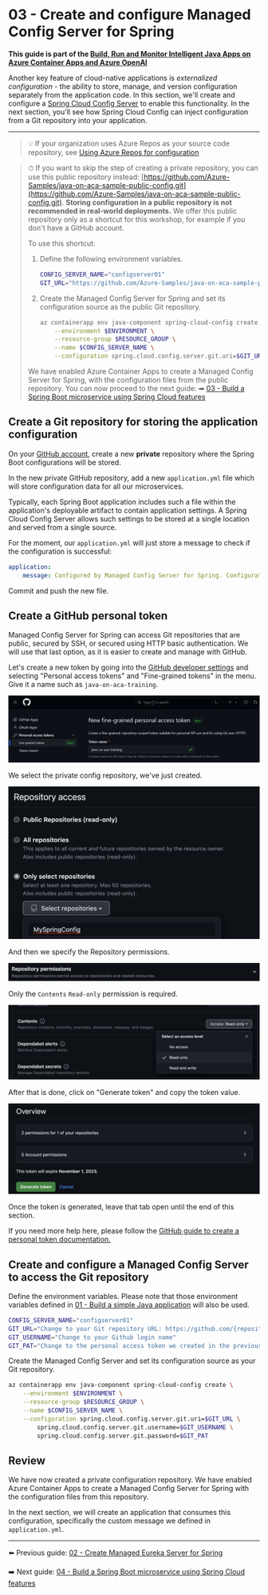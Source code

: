 # 03 - Create and configure Managed Config Server for Spring

__This guide is part of the [Build, Run and Monitor Intelligent Java Apps on Azure Container Apps and Azure OpenAI](../README.md)__

Another key feature of cloud-native applications is *externalized configuration* - the ability to store, manage, and version configuration separately from the application code. In this section, we'll create and configure a [Spring Cloud Config Server](https://spring.io/projects/spring-cloud-config) to enable this functionality. In the next section, you'll see how Spring Cloud Config can inject configuration from a Git repository into your application.

---

> 💡 If your organization uses Azure Repos as your source code repository, see [Using Azure Repos for configuration](AzureReposForConfig.md)

> ⏱ If you want to skip the step of creating a private repository, you can use this public repository instead: [https://github.com/Azure-Samples/java-on-aca-sample-public-config.git](https://github.com/Azure-Samples/java-on-aca-sample-public-config.git). __Storing configuration in a public repository is not recommended in real-world deployments.__ We offer this public repository only as a shortcut for this workshop, for example if you don't have a GitHub account.
>
> To use this shortcut:
>  1. Define the following environment variables.
>     ```bash
>     CONFIG_SERVER_NAME="configserver01"
>     GIT_URL="https://github.com/Azure-Samples/java-on-aca-sample-public-config.git"
>     ```
>  2. Create the Managed Config Server for Spring and set its configuration source as the public Git repository.
>     ```bash
>     az containerapp env java-component spring-cloud-config create \
>         --environment $ENVIRONMENT \
>         --resource-group $RESOURCE_GROUP \
>         --name $CONFIG_SERVER_NAME \
>         --configuration spring.cloud.config.server.git.uri=$GIT_URL
>     ```
>  
>  We have enabled Azure Container Apps to create a Managed Config Server for Spring, with the configuration files from the public repository. You can now proceed to the next guide: 
>  ➡ [03 - Build a Spring Boot microservice using Spring Cloud features](../03-build-a-spring-boot-microservice-using-spring-cloud-features/README.md)

## Create a Git repository for storing the application configuration

On your [GitHub account](https://github.com), create a new **private** repository where the Spring Boot configurations will be stored.

In the new private GitHub repository, add a new `application.yml` file which will store configuration data for all our microservices.

Typically, each Spring Boot application includes such a file within the application's deployable artifact to contain application settings. A Spring Cloud Config Server allows such settings to be stored at a single location and served from a single source.

For the moment, our `application.yml` will just store a message to check if the configuration is successful:

```yaml
application:
    message: Configured by Managed Config Server for Spring. Configuration in private repository.
```

Commit and push the new file.

## Create a GitHub personal token

Managed Config Server for Spring can access Git repositories that are public, secured by SSH, or secured using HTTP basic authentication. We will use that last option, as it is easier to create and manage with GitHub.

Let's create a new token by going into the [GitHub developer settings](https://github.com/settings/apps) and selecting "Personal access tokens" and "Fine-grained tokens" in the menu. Give it a name such as `java-on-aca-training`.

![GitHub personal access token](media/01-github-personal-access-token.png)

We select the private config repository, we've just created.

![GitHub private config repository selection](media/02-github-token-select-repositories.png)

And then we specify the Repository permissions.

![GitHub repository permission](media/03-github-repo-permission.png)

Only the `Contents` `Read-only` permission is required.

![GitHub Content Read-only permission](media/04-github-repo-permission-content-readonly.png)

After that is done, click on "Generate token" and copy the token value.

![GitHub generate token](media/05-github-generate-token.png)

Once the token is generated, leave that tab open until the end of this section.

If you need more help here, please follow the [GitHub guide to create a personal token documentation.](https://help.github.com/en/articles/creating-a-personal-access-token-for-the-command-line)

## Create and configure a Managed Config Server to access the Git repository

Define the environment variables. Please note that those environment variables defined in [01 - Build a simple Java application](../01-build-a-simple-java-application/README.md) will also be used.

```bash
CONFIG_SERVER_NAME="configserver01"
GIT_URL="Change to your Git repository URL: https://github.com/{repository}.git"
GIT_USERNAME="Change to your Github login name"
GIT_PAT="Change to the personal access token we created in the previous section"
```

Create the Managed Config Server and set its configuration source as your Git repository.

```bash
az containerapp env java-component spring-cloud-config create \
    --environment $ENVIRONMENT \
    --resource-group $RESOURCE_GROUP \
    --name $CONFIG_SERVER_NAME \
    --configuration spring.cloud.config.server.git.uri=$GIT_URL \
        spring.cloud.config.server.git.username=$GIT_USERNAME \
        spring.cloud.config.server.git.password=$GIT_PAT
```

## Review

We have now created a private configuration repository. We have enabled Azure Container Apps to create a Managed Config Server for Spring with the configuration files from this repository.

In the next section, we will create an application that consumes this configuration, specifically the custom message we defined in `application.yml`.

---

⬅️ Previous guide: [02 - Create Managed Eureka Server for Spring](../02-create-and-configure-managed-eureka-server-for-spring/README.md)

➡️ Next guide: [04 - Build a Spring Boot microservice using Spring Cloud features](../04-build-a-spring-boot-microservice-using-spring-cloud-features/README.md)
